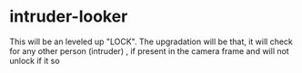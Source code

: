 # intruder-looker
This will be an leveled up "LOCK". The upgradation will be that, it will check for any other person (intruder) , if present in the camera frame and will not unlock if it so
